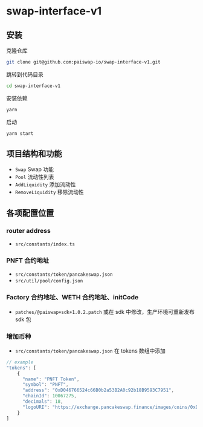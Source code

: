 # swap-interface-v1

## 安装

克隆仓库

```bash
git clone git@github.com:paiswap-io/swap-interface-v1.git
```

跳转到代码目录

```bash
cd swap-interface-v1
```

安装依赖

```bash
yarn
```

启动

```bash
yarn start
```

## 项目结构和功能

- `Swap` Swap 功能
- `Pool` 流动性列表
- `AddLiquidity` 添加流动性
- `RemoveLiquidity` 移除流动性

## 各项配置位置

### router address

- `src/constants/index.ts`

### PNFT 合约地址

- `src/constants/token/pancakeswap.json`
- `src/util/pool/config.json`

### Factory 合约地址、WETH 合约地址、initCode

- `patches/@paiswap+sdk+1.0.2.patch` 或在 sdk 中修改，生产环境可重新发布 sdk 包

### 增加币种

- `src/constants/token/pancakeswap.json` 在 tokens 数组中添加

```js
// example
"tokens": [
    {
      "name": "PNFT Token",
      "symbol": "PNFT",
      "address": "0xD046766524c66B0b2a53B2A0c92b18B9593C7951",
      "chainId": 10067275,
      "decimals": 18,
      "logoURI": "https://exchange.pancakeswap.finance/images/coins/0xD046766524c66B0b2a53B2A0c92b18B9593C7951.png"
    }
]
```
